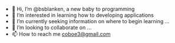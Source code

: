 - 👋 Hi, I’m @bsblanken, a new baby to programming
- 👀 I’m interested in learning how to developing applications
- 🌱 I’m currently seeking information on where to begin learning ...
- 💞️ I’m looking to collaborate on ...
- 📫 How to reach me coboe3@gmail.com

<!---
bsblanken/bsblanken is a ✨ special ✨ repository because its `README.md` (this file) appears on your GitHub profile.
You can click the Preview link to take a look at your changes.
--->
